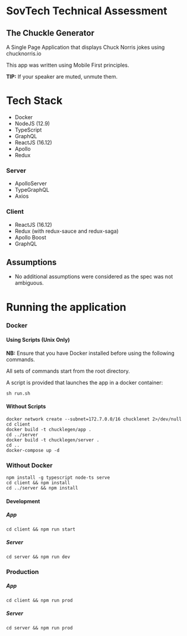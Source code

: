 # SovTech Technical Assessment

## The Chuckle Generator
A Single Page Application that displays Chuck Norris jokes using chucknorris.io

This app was written using Mobile First principles.

**TIP:** If your speaker are muted, unmute them.

# Tech Stack

- Docker
- NodeJS (12.9)
- TypeScript
- GraphQL
- ReactJS (16.12)
- Apollo
- Redux

### Server
- ApolloServer
- TypeGraphQL
- Axios

### Client
- ReactJS (16.12)
- Redux (with redux-sauce and redux-saga)
- Apollo Boost
- GraphQL


## Assumptions
- No additional assumptions were considered as the spec was not ambiguous.

# Running the application

### Docker
#### Using Scripts (Unix Only)
**NB:** Ensure that you have Docker installed before using the following commands.

All sets of commands start from the root directory.

A script is provided that launches the app in a docker container:

```
sh run.sh
```

#### Without Scripts
```
docker network create --subnet=172.7.0.0/16 chucklenet 2>/dev/null
cd client
docker build -t chucklegen/app .
cd ../server
docker build -t chucklegen/server .
cd ..
docker-compose up -d
```

### Without Docker
``` 
npm install -g typescript node-ts serve
cd client && npm install
cd ../server && npm install
```
#### Development
##### App
```
cd client && npm run start
```
##### Server
```
cd server && npm run dev
```

### Production
##### App
```
cd client && npm run prod
```
##### Server
```
cd server && npm run prod
```








